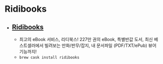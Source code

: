 # Ridibooks
- [Ridibooks](https://ridibooks.com/support/app/download)
  -  
  - 최고의 eBook 서비스, 리디북스! 227만 권의 eBook, 특별반값 도서, 최신 베스트셀러에서 빌려보는 만화/판무/잡지, 내 문서파일 (PDF/TXT/ePub) 뷰어 기능까지!
  - `brew cask install ridibooks`
